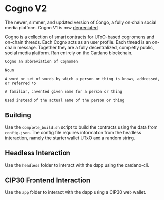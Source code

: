 # Cogno V2

The newer, slimmer, and updated version of Congo, a fully on-chain social media platform. Cogno V1 is now [depreciated](https://github.com/logicalmechanism/cogno_v1).

Cogno is a collection of smart contracts for UTxO-based cognomens and on-chain threads. Each Cogno acts as an user profile. Each thread is an on-chain message. Together they are a fully decentralized, completly public, social media platform. Ran entirely on the Cardano blockchain.

```
Cogno an abbreviation of Cognomen 

Noun

A word or set of words by which a person or thing is known, addressed, or referred to

A familiar, invented given name for a person or thing 

Used instead of the actual name of the person or thing
```

## Building

Use the `complete_build.sh` script to build the contracts using the data from `config.json`. The config file requires information from the headless interaction, namely the starter wallet UTxO and a random string.

## Headless Interaction

Use the `headless` folder to interact with the dapp using the cardano-cli.

## CIP30 Frontend Interaction

Use the `app` folder to interact with the dapp using a CIP30 web wallet.
